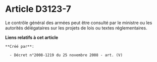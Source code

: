# Article D3123-7

Le contrôle général des armées peut être consulté par le ministre ou les autorités délégataires sur les projets de lois ou
textes réglementaires.

**Liens relatifs à cet article**

	**Créé par**:

	  - Décret n°2008-1219 du 25 novembre 2008 - art. (V)
